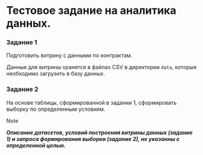 # Тестовое задание на аналитика данных.


### Задание 1

Подготовить витрину с данными по контрактам.

Данные для витрины хранятся в файлах CSV в директории `data`, которые необходимо загрузить в базу данных.



### Задание 2

На основе таблицы, сформированной в задании 1, сформировать выборку по определенным условиям.








> [!NOTE]
> ***Описание датасетов, условий построения витрины данных (задание 1) и запроса формирования выборки (задание 2), не указанны с определенной целью.***
